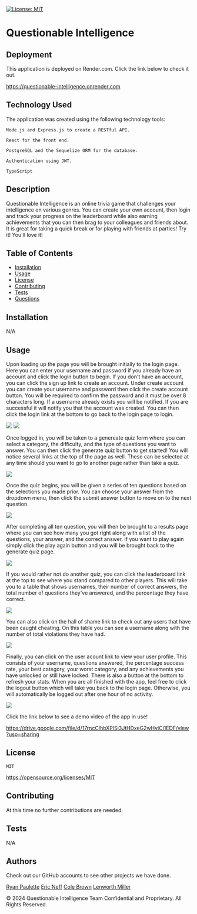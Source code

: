 [![License: MIT](https://img.shields.io/badge/License-MIT-yellow.svg)](https://opensource.org/licenses/MIT)

# Questionable Intelligence

## Deployment

This application is deployed on Render.com. Click the link below to check it out.

https://questionable-intelligence.onrender.com

## Technology Used

The application was created using the following technology tools: 

    Node.js and Express.js to create a RESTful API.

    React for the front end.

    PostgreSQL and the Sequelize ORM for the database.

    Authentication using JWT.

    TypeScript

## Description
Questionable Intelligence is an online trivia game that challenges your intelligence on various genres. You can create your own account, then login and track your progress on the leaderboard while also earning achievements that you can then brag to your colleagues and friends about. It is great for taking a quick break or for playing with friends at parties!
Try it! You'll love it!

## Table of Contents
- [Installation](#installation)
- [Usage](#usage)
- [License](#license)
- [Contributing](#contributing)
- [Tests](#tests)
- [Questions](#questions)

## Installation
N/A

## Usage

Upon loading up the page you will be brought initially to the login page. Here you can enter your username and password if you already have an account and click the login button to begin. If you don't have an account, you can click the sign up link to create an account. Under create account you can create your username and password then click the create account button. You will be required to confirm the password and it must be over 8 characters long. If a username already exists you will be notified.  If you are successful it will notify you that the account was created. You can then click the login link at the bottom to go back to the login page to login.

![](./public/images/login-screenshot.jpg)
![](./public/images/create-account-screenshot.jpg)

Once logged in, you will be taken to a genereate quiz form where you can select a category, the difficulty, and the type of questions you want to answer. You can then click the generate quiz button to get started! You will notice several links at the top of the page as well. These can be selected at any time should you want to go to another page rather than take a quiz.

![](./public/images/form-screenshot.jpg)

Once the quiz begins, you will be given a series of ten questions based on the selections you made prior. You can choose your answer from the dropdown menu, then click the submit answer button to move on to the next question.

![](./public/images/questions-screenshot.jpg)

After completing all ten question, you will then be brought to a results page where you can see how many you got right along with a list of the questions, your answer, and the correct answer. If you want to play again simply click the play again button and you will be brought back to the generate quiz page.

![](./public/images/results-screenshot.jpg)

If you would rather not do another quiz, you can click the leaderboard link at the top to see where you stand compared to other players. This will take you to a table that shows usernames, their number of correct answers, the total number of questions they've answered, and the percentage they have correct. 

![](./public/images/leaderboard-screenshot.jpg)

You can also click on the hall of shame link to check out any users that have been caught cheating. On this table you can see a username along with the number of total violations they have had.

![](./public/images/hallofshame-screenshot.jpg)

Finally, you can click on the user acount link to view your user profile. This consists of your username, questions answered, the percentage success rate, your best category, your worst category, and any achievements you have unlocked or still have locked. There is also a button at the bottom to refresh your stats. When you are all finished with the app, feel free to click the logout button which will take you back to the login page. Otherwise, you will automatically be logged out after one hour of no activity.

![](./public/images/useraccount-screenshot.jpg)

Click the link below to see a demo video of the app in use!

https://drive.google.com/file/d/17rncCIhbXPlSi3JtHDxeG2wHviCi1EDF/view?usp=sharing

  ## License
    MIT
    
  https://opensource.org/licenses/MIT



## Contributing
At this time no further contributions are needed.

## Tests
N/A

## Authors

Check out our GitHub accounts to see other projects we have done.

[Ryan Paulette](https://github.com/pauletters)
[Eric Neff](https://github.com/eric7string)
[Cole Brown](https://github.com/cbrow089)
[Lenworth Miller](https://github.com/lenworth425)



© 2024 Questionable Intelligence Team Confidential and Proprietary. All Rights Reserved.
